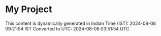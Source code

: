 # My Project

This content is dynamically generated in Indian Time (IST): 2024-08-08 09:21:54 IST
Converted to UTC: 2024-08-08 03:51:54 UTC
